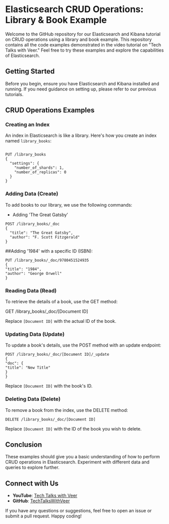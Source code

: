 
# Elasticsearch CRUD Operations: Library & Book Example

Welcome to the GitHub repository for our Elasticsearch and Kibana tutorial on CRUD operations using a library and book example. This repository contains all the code examples demonstrated in the video tutorial on "Tech Talks with Veer." Feel free to try these examples and explore the capabilities of Elasticsearch.

## Getting Started

Before you begin, ensure you have Elasticsearch and Kibana installed and running. If you need guidance on setting up, please refer to our previous tutorials.

## CRUD Operations Examples

### Creating an Index

An index in Elasticsearch is like a library. Here's how you create an index named `library_books`:

```

PUT /library_books
{
  "settings": {
    "number_of_shards": 1,
    "number_of_replicas": 0
  }
}
```

### Adding Data (Create)

To add books to our library, we use the following commands:

- Adding 'The Great Gatsby'

```
POST /library_books/_doc
{
  "title": "The Great Gatsby",
  "author": "F. Scott Fitzgerald"
}
```

##Adding '1984' with a specific ID (ISBN):

```
PUT /library_books/_doc/9780451524935
{
"title": "1984",
"author": "George Orwell"
}
```

### Reading Data (Read)

To retrieve the details of a book, use the GET method:

GET /library_books/_doc/[Document ID]


Replace `[Document ID]` with the actual ID of the book.

### Updating Data (Update)

To update a book's details, use the POST method with an update endpoint:

```
POST /library_books/_doc/[Document ID]/_update
{
"doc": {
"title": "New Title"
}
}
```

Replace `[Document ID]` with the book's ID.

### Deleting Data (Delete)

To remove a book from the index, use the DELETE method:

```
DELETE /library_books/_doc/[Document ID]
```

Replace `[Document ID]` with the ID of the book you wish to delete.

## Conclusion

These examples should give you a basic understanding of how to perform CRUD operations in Elasticsearch. Experiment with different data and queries to explore further.

## Connect with Us

- **YouTube**: [Tech Talks with Veer](https://www.youtube.com/techtalkswithveer)
- **GitHub**: [TechTalksWithVeer](https://github.com/TechTalksWithVeer)

If you have any questions or suggestions, feel free to open an issue or submit a pull request. Happy coding!







